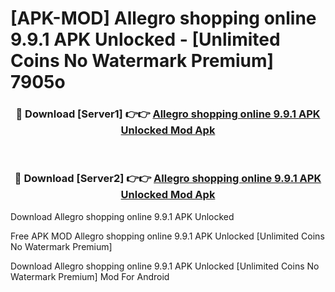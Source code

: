 # [APK-MOD] Allegro  shopping online 9.9.1 APK Unlocked - [Unlimited Coins No Watermark Premium] 7905o



<div align="center">
<h3>🔴 Download [Server1] 👉👉 <a href="https://momento.my/?title=Allegro__shopping_online_9.9.1_APK_Unlocked">Allegro  shopping online 9.9.1 APK Unlocked Mod Apk</a></h3><br>

<h3>🔴 Download [Server2] 👉👉 <a href="https://momento.my/?title=Allegro__shopping_online_9.9.1_APK_Unlocked">Allegro  shopping online 9.9.1 APK Unlocked Mod Apk</a></h3>
</div>



Download Allegro  shopping online 9.9.1 APK Unlocked 

Free APK MOD Allegro  shopping online 9.9.1 APK Unlocked [Unlimited Coins No Watermark Premium]

Download Allegro  shopping online 9.9.1 APK Unlocked [Unlimited Coins No Watermark Premium] Mod For Android
